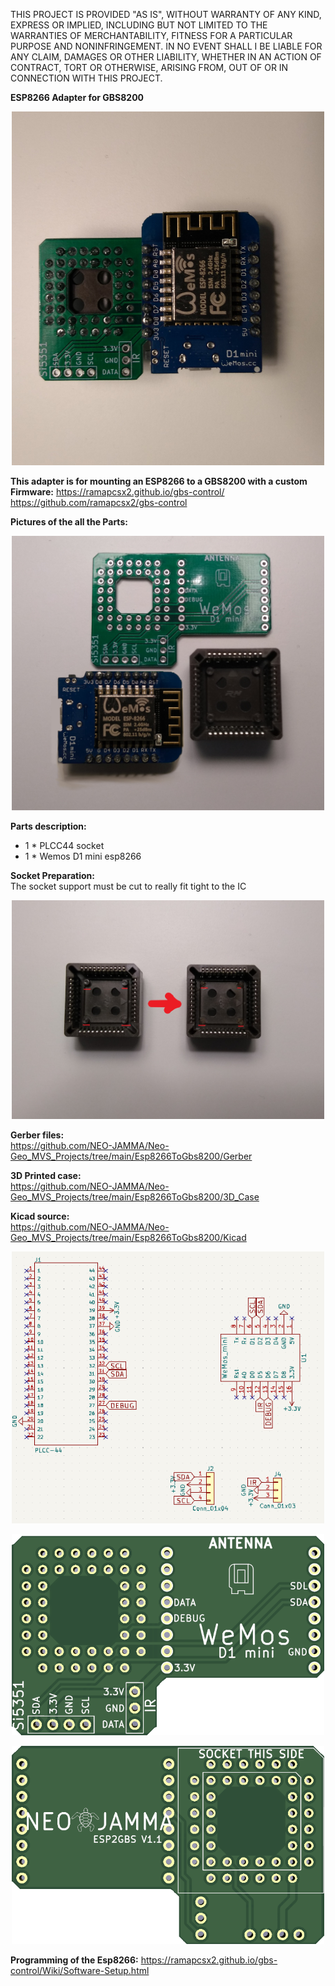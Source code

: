 THIS PROJECT IS PROVIDED "AS IS", WITHOUT WARRANTY OF ANY KIND, EXPRESS OR IMPLIED, INCLUDING BUT NOT LIMITED TO THE WARRANTIES OF MERCHANTABILITY, FITNESS FOR A PARTICULAR PURPOSE AND NONINFRINGEMENT. IN NO EVENT SHALL I BE LIABLE FOR ANY CLAIM, DAMAGES OR OTHER LIABILITY, WHETHER IN AN ACTION OF CONTRACT, TORT OR OTHERWISE, ARISING FROM, OUT OF OR IN CONNECTION WITH THIS PROJECT.

<b>ESP8266 Adapter for GBS8200</b>
<p align="center">
  <img  src="Pictures/Assembled.jpg" width="500" />
</p>

<b>This adapter is for mounting an ESP8266 to a GBS8200 with a custom Firmware:</b>
https://ramapcsx2.github.io/gbs-control/
https://github.com/ramapcsx2/gbs-control

<b>Pictures of the all the Parts:</b><br>
<p align="center">
  <img  src="Pictures/Parts.jpg" width="500" />
</p>

<b>Parts description:</b>
- 1 * PLCC44 socket
- 1 * Wemos D1 mini esp8266

<b>Socket Preparation:</b><br>
The socket support must be cut to really fit tight to the IC
<p align="center">
  <img  src="Pictures/Socket_Cut.jpg" width="500" />
</p>

<b>Gerber files:</b><br>
https://github.com/NEO-JAMMA/Neo-Geo_MVS_Projects/tree/main/Esp8266ToGbs8200/Gerber

<b>3D Printed case:</b><br>
https://github.com/NEO-JAMMA/Neo-Geo_MVS_Projects/tree/main/Esp8266ToGbs8200/3D_Case

<b>Kicad source:</b><br>
https://github.com/NEO-JAMMA/Neo-Geo_MVS_Projects/tree/main/Esp8266ToGbs8200/Kicad
<p align="center">
  <img  src="Pictures/Schema.png" width="500" />
</p>
<p align="center">
  <img  src="Pictures/PCB_Front.png" width="500" />
</p>
<p align="center">
  <img  src="Pictures/PCB_Back.png" width="500" />
</p>

<b>Programming of the Esp8266:</b>
https://ramapcsx2.github.io/gbs-control/Wiki/Software-Setup.html
